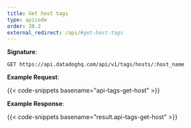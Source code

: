 ```yaml
---
title: Get host tags
type: apicode
order: 20.2
external_redirect: /api/#get-host-tags
---
```


**Signature**:

`GET https://api.datadoghq.com/api/v1/tags/hosts/:host_name`

**Example Request**:

{{< code-snippets basename="api-tags-get-host" >}}

**Example Response**:

{{< code-snippets basename="result.api-tags-get-host" >}}

